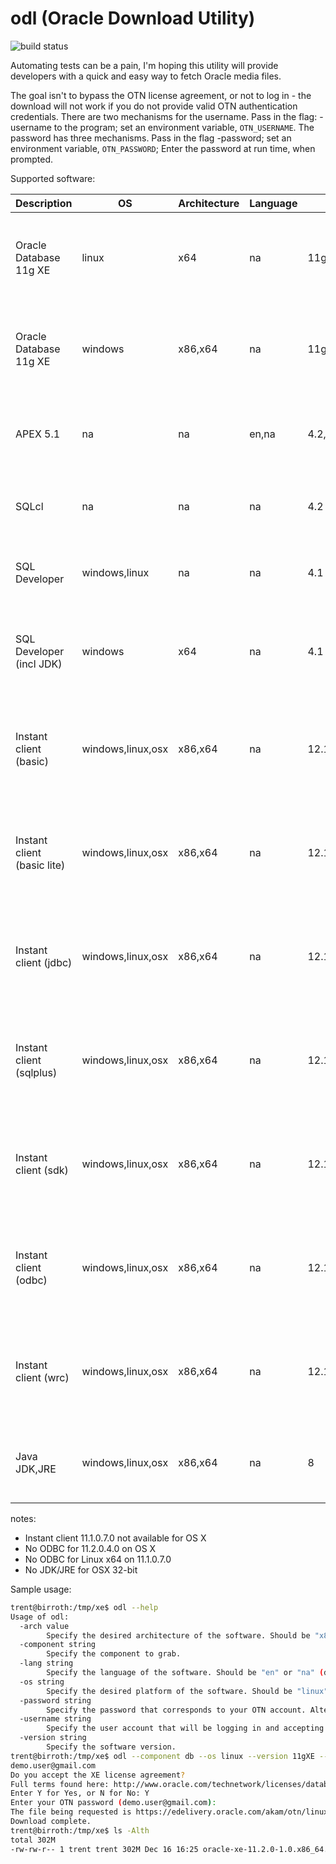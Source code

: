 # odl (Oracle Download Utility)

![build status](https://travis-ci.org/tschf/odl.svg?branch=master)

Automating tests can be a pain, I'm hoping this utility will provide developers with a quick and easy way to fetch Oracle media files.

The goal isn't to bypass the OTN license agreement, or not to log in - the download will not work if you do not provide valid OTN authentication credentials. There are two mechanisms for the username. Pass in the flag: -username <username> to the program; set an environment variable, `OTN_USERNAME`. The password has three mechanisms. Pass in the flag -password; set an environment variable, `OTN_PASSWORD`; Enter the password at run time, when prompted.

Supported software:

| Description                | OS                | Architecture | Language | Version                          | Arguments |
|---                         | ---               | ---          | ---      | ---                              | ---       |
| Oracle Database 11g XE     | linux             | x64          | na       | 11gXE                            | --component db --os linux --version 11gXE --arch x64 |
| Oracle Database 11g XE     | windows           | x86,x64      | na       | 11gXE                            | --component db --os windows --version 11gXE --arch x86 |
| APEX 5.1                   | na                | na           | en,na    | 4.2,5.0,5.1                      | --component apex --os na --version 5.1 --arch na --lang na |
| SQLcl                      | na                | na           | na       | 4.2                              | --component sqlcl --os na --version 4.2 |
| SQL Developer              | windows,linux     | na           | na       | 4.1                              | --component sqldev --os na --version 4.1 |
| SQL Developer (incl JDK)   | windows           | x64          | na       | 4.1                              | --component sqldev-jdk --os windows --version 4.1 --arch x64 |
| Instant client (basic)     | windows,linux,osx | x86,x64      | na       | 12.1.0.2.0,11.2.0.4.0,11.1.0.7.0 | --component instantclient-basic --os windows --version 12.1.0.2.0 --arch x64 |
| Instant client (basic lite)| windows,linux,osx | x86,x64      | na       | 12.1.0.2.0,11.2.0.4.0,11.1.0.7.0 | --component instantclient-basic-lite --os windows --version 12.1.0.2.0 --arch x64 |
| Instant client (jdbc)      | windows,linux,osx | x86,x64      | na       | 12.1.0.2.0,11.2.0.4.0,11.1.0.7.0 | --component instantclient-jdbc --os windows --version 12.1.0.2.0 --arch x64 |
| Instant client (sqlplus)   | windows,linux,osx | x86,x64      | na       | 12.1.0.2.0,11.2.0.4.0,11.1.0.7.0 | --component instantclient-sqlplus --os windows --version 12.1.0.2.0 --arch x64 |
| Instant client (sdk)       | windows,linux,osx | x86,x64      | na       | 12.1.0.2.0,11.2.0.4.0,11.1.0.7.0 | --component instantclient-sdk --os windows --version 12.1.0.2.0 --arch x64 |
| Instant client (odbc)      | windows,linux,osx | x86,x64      | na       | 12.1.0.2.0,11.2.0.4.0,11.1.0.7.0 | --component instantclient-odbc --os osx --version 12.1.0.2.0 --arch x64 |
| Instant client (wrc)       | windows,linux,osx | x86,x64      | na       | 12.1.0.2.0,11.2.0.4.0,11.1.0.7.0 | --component instantclient-wrc --os osx --version 12.1.0.2.0 --arch x64   |
| Java JDK,JRE               | windows,linux,osx | x86,x64      | na       | 8                                | --component java-jdk --os osx --version 8 --arch x64   |


notes:

* Instant client 11.1.0.7.0 not available for OS X
* No ODBC for 11.2.0.4.0 on OS X
* No ODBC for Linux x64 on 11.1.0.7.0
* No JDK/JRE for OSX 32-bit

Sample usage:

```bash
trent@birroth:/tmp/xe$ odl --help
Usage of odl:
  -arch value
    	Specify the desired architecture of the software. Should be "x86", "x64", or "na" (default na)
  -component string
    	Specify the component to grab.
  -lang string
    	Specify the language of the software. Should be "en" or "na" (default "na")
  -os string
    	Specify the desired platform of the software. Should be "linux" or "windows" (default "linux")
  -password string
    	Specify the password that corresponds to your OTN account. Alternatively, set the environment variable OTN_PASSWORD.
  -username string
    	Specify the user account that will be logging in and accepting the license agreement. Alternatively, set the environment variable OTN_USERNAME.
  -version string
    	Specify the software version.
trent@birroth:/tmp/xe$ odl --component db --os linux --version 11gXE --arch x64
demo.user@gmail.com
Do you accept the XE license agreement?
Full terms found here: http://www.oracle.com/technetwork/licenses/database-11g-express-license-459621.html
Enter Y for Yes, or N for No: Y
Enter your OTN password (demo.user@gmail.com):
The file being requested is https://edelivery.oracle.com/akam/otn/linux/oracle11g/xe/oracle-xe-11.2.0-1.0.x86_64.rpm.zip
Download complete.
trent@birroth:/tmp/xe$ ls -Alth
total 302M
-rw-rw-r-- 1 trent trent 302M Dec 16 16:25 oracle-xe-11.2.0-1.0.x86_64.rpm.zip
```
